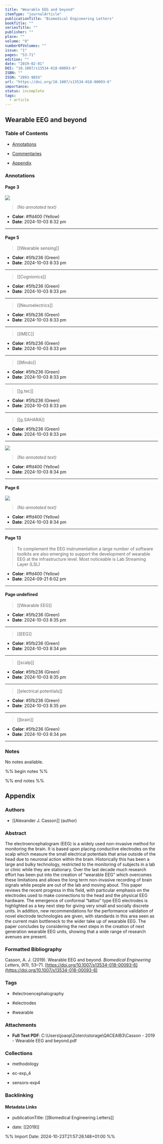 ```yaml
---
title: "Wearable EEG and beyond"
itemType: "journalArticle"
publicationTitle: "Biomedical Engineering Letters"
bookTitle: ""
seriesTitle: ""
publisher: ""
place: ""
volume: "9"
numberOfVolumes: ""
issue: "1"
pages: "53-71"
edition: ""
date: "2019-02-01"
DOI: "10.1007/s13534-018-00093-6"
ISBN: ""
ISSN: "2093-985X"
url: "https://doi.org/10.1007/s13534-018-00093-6"
importance: 
status: incomplete
tags:
  - article
---
```


## Wearable EEG and beyond

### Table of Contents

- [Annotations](#annotations)

+ [Commentaries](#commentaries)

- [Appendix](#appendix)

### Annotations




#### Page 3




![](<0 - Supplementary/images/cassonWearableEEG2019.md/image-3-x35-y573.png>)



> *(No annotated text)*




- **Color**: #ffd400 (Yellow)
- **Date**: 2024-10-03 8:32 pm

---



#### Page 5








> [[Wearable sensing]]





- **Color**: #5fb236 (Green)
- **Date**: 2024-10-03 8:33 pm

---








> [[Cognionics]]





- **Color**: #5fb236 (Green)
- **Date**: 2024-10-03 8:33 pm

---








> [[Neuroelectrics]]





- **Color**: #5fb236 (Green)
- **Date**: 2024-10-03 8:33 pm

---








> [[IMEC]]





- **Color**: #5fb236 (Green)
- **Date**: 2024-10-03 8:33 pm

---








> [[Mindo]]





- **Color**: #5fb236 (Green)
- **Date**: 2024-10-03 8:33 pm

---








> [[g.tec]]





- **Color**: #5fb236 (Green)
- **Date**: 2024-10-03 8:33 pm

---








> [[g.SAHARA]]





- **Color**: #5fb236 (Green)
- **Date**: 2024-10-03 8:33 pm

---




![](<0 - Supplementary/images/cassonWearableEEG2019.md/image-5-x25-y110.png>)



> *(No annotated text)*




- **Color**: #ffd400 (Yellow)
- **Date**: 2024-10-03 8:34 pm

---



#### Page 6




![](<0 - Supplementary/images/cassonWearableEEG2019.md/image-6-x26-y62.png>)



> *(No annotated text)*




- **Color**: #ffd400 (Yellow)
- **Date**: 2024-10-03 8:34 pm

---



#### Page 13







> To complement the EEG instrumentation a large number of software toolkits are also emerging to support the development of wearable EEG at the infrastructure level. Most noticeable is Lab Streaming Layer (LSL)





- **Color**: #ffd400 (Yellow)
- **Date**: 2024-09-21 6:02 pm

---



#### Page undefined








> [[Wearable EEG]]





- **Color**: #5fb236 (Green)
- **Date**: 2024-10-03 8:35 pm

---








> [[EEG]]





- **Color**: #5fb236 (Green)
- **Date**: 2024-10-03 8:34 pm

---








> [[scalp]]





- **Color**: #5fb236 (Green)
- **Date**: 2024-10-03 8:35 pm

---








> [[electrical potentials]]





- **Color**: #5fb236 (Green)
- **Date**: 2024-10-03 8:35 pm

---








> [[brain]]





- **Color**: #5fb236 (Green)
- **Date**: 2024-10-03 8:34 pm

---





### Notes


No notes available.


%% begin notes %%

<!-- Write your personal notes here -->

%% end notes %%

## Appendix

### Authors


- [[Alexander J. Casson]] (author)



### Abstract

The electroencephalogram (EEG) is a widely used non-invasive method for monitoring the brain. It is based upon placing conductive electrodes on the scalp which measure the small electrical potentials that arise outside of the head due to neuronal action within the brain. Historically this has been a large and bulky technology, restricted to the monitoring of subjects in a lab or clinic while they are stationary. Over the last decade much research effort has been put into the creation of “wearable EEG” which overcomes these limitations and allows the long term non-invasive recording of brain signals while people are out of the lab and moving about. This paper reviews the recent progress in this field, with particular emphasis on the electrodes used to make connections to the head and the physical EEG hardware. The emergence of conformal “tattoo” type EEG electrodes is highlighted as a key next step for giving very small and socially discrete units. In addition, new recommendations for the performance validation of novel electrode technologies are given, with standards in this area seen as the current main bottleneck to the wider take up of wearable EEG. The paper concludes by considering the next steps in the creation of next generation wearable EEG units, showing that a wide range of research avenues are present.


### Formatted Bibliography

Casson, A. J. (2019). Wearable EEG and beyond. _Biomedical Engineering Letters_, _9_(1), 53–71. [https://doi.org/10.1007/s13534-018-00093-6](https://doi.org/10.1007/s13534-018-00093-6)


### Tags


- #electroencephalography

- #electrodes

- #wearable




### Attachments


- **Full Text PDF**: C:\Users\joaop\Zotero\storage\QACEAIB3\Casson - 2019 - Wearable EEG and beyond.pdf




### Collections


- methodology

- ec-exp_4

- sensors-exp4





### Backlinking


#### Metadata Links


- publicationTitle: [[Biomedical Engineering Letters]]




- date: [[2019]]






%% Import Date: 2024-10-23T21:57:26.148+01:00 %%
